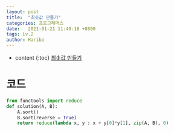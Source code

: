```yaml
---
layout: post
title:  "최솟값 만들기"
categories: 프로그래머스
date:   2021-01-21 11:40:18 +0800
tags: Lv.2
author: Haribo
---
```


* content
{:toc}
[최솟값 만들기](https://school.programmers.co.kr/learn/courses/30/lessons/12941)

# 코드

```python
from functools import reduce
def solution(A, B):
    A.sort()
    B.sort(reverse = True)
    return reduce(lambda x, y : x + y[0]*y[1], zip(A, B), 0)
```



